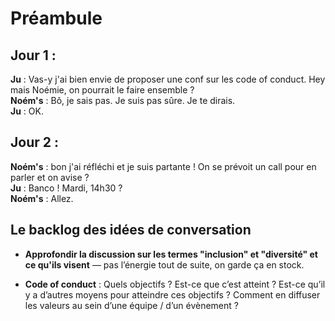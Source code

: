 # Préambule 

## Jour 1 : 
**Ju** : Vas-y j'ai bien envie de proposer une conf sur les code of conduct. Hey mais Noémie, on pourrait le faire ensemble ?  
**Noém's** : Bô, je sais pas. Je suis pas sûre. Je te dirais.  
**Ju** : OK.  

## Jour 2 : 
**Noém's** : bon j'ai réfléchi et je suis partante ! On se prévoit un call pour en parler et on avise ?  
**Ju** : Banco ! Mardi, 14h30 ?  
**Noém's** : Allez.  

## Le backlog des idées de conversation
- **Approfondir la discussion sur les termes "inclusion" et "diversité" et ce qu'ils visent** — pas l’énergie tout de suite, on garde ça en stock.

- **Code of conduct** : Quels objectifs ? Est-ce que c’est atteint ? Est-ce qu’il y a d’autres moyens pour atteindre ces objectifs ? Comment en diffuser les valeurs au sein d’une équipe / d’un évènement ?

